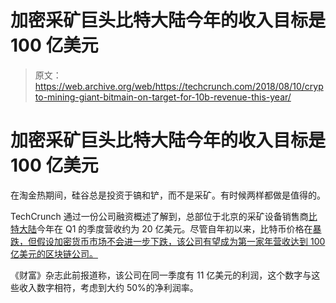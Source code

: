# 加密采矿巨头比特大陆今年的收入目标是 100 亿美元

> 原文：<https://web.archive.org/web/https://techcrunch.com/2018/08/10/crypto-mining-giant-bitmain-on-target-for-10b-revenue-this-year/>

# 加密采矿巨头比特大陆今年的收入目标是 100 亿美元

在淘金热期间，硅谷总是投资于镐和铲，而不是采矿。有时候两样都做是值得的。

TechCrunch 通过一份公司融资概述了解到，总部位于北京的采矿设备销售商[比特大陆](https://web.archive.org/web/20230407154008/https://www.bitmain.com/)今年在 Q1 的季度营收约为 20 亿美元。尽管自年初以来，比特币价格在[暴跌，但假设加密货币市场不会进一步下跌，该公司有望成为第一家年营收达到 100 亿美元的区块链公司。](https://web.archive.org/web/20230407154008/https://coinmarketcap.com/currencies/bitcoin/)

《财富》杂志此前报道称，该公司在同一季度有 11 亿美元的利润，这个数字与这些收入数字相符，考虑到大约 50%的净利润率。